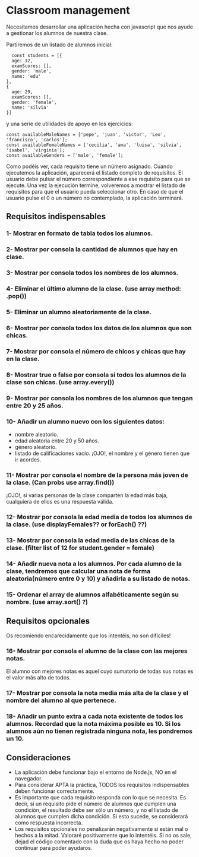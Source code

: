 # Classroom management
Necesitamos desarrollar una aplicación hecha con javascript que nos ayude a gestionar los alumnos de nuestra clase.

Partiremos de un listado de alumnos inicial:
```
  const students = [{
  age: 32,
  examScores: [],
  gender: 'male',
  name: 'edu'
},
{
  age: 29,
  examScores: [],
  gender: 'female',
  name: 'silvia'
}]
```

y una serie de utilidades de apoyo en los ejercicios:
```
const availableMaleNames = ['pepe', 'juan', 'victor', 'Leo', 'francisco', 'carlos'];
const availableFemaleNames = ['cecilia', 'ana', 'luisa', 'silvia', 'isabel', 'virginia'];
const availableGenders = ['male', 'female'];
```

Como podéis ver, cada requisito tiene un número asignado. Cuando ejecutemos la aplicación, aparecerá el listado completo de requisitos. El usuario debe pulsar el número correspondiente a ese requisito para que se ejecute. Una vez la ejecución termine, volveremos a mostrar el listado de requisitos para que el usuario pueda seleccionar otro. En caso de que el usuario pulse el 0 o un número no contemplado, la aplicación terminará.


## Requisitos indispensables

### 1- Mostrar en formato de tabla todos los alumnos. 
### 2- Mostrar por consola la cantidad de alumnos que hay en clase.
### 3- Mostrar por consola todos los nombres de los alumnos.
### 4- Eliminar el último alumno de la clase. (use array method: .pop())
### 5- Eliminar un alumno aleatoriamente de la clase.
### 6- Mostrar por consola todos los datos de los alumnos que son chicas.
### 7- Mostrar por consola el número de chicos y chicas que hay en la clase.
### 8- Mostrar true o false por consola si todos los alumnos de la clase son chicas. (use array.every())
### 9- Mostrar por consola los nombres de los alumnos que tengan entre 20 y 25 años.
### 10- Añadir un alumno nuevo con los siguientes datos:
  - nombre aleatorio.
  - edad aleatoria entre 20 y 50 años.
  - género aleatorio.
  - listado de calificaciones vacío.
¡OJO!, el nombre y el género tienen que ir acordes.

### 11- Mostrar por consola el nombre de la persona más joven de la clase. (Can probs use array.find())
¡OJO!, si varias personas de la clase comparten la edad más baja, cualquiera de ellos es una respuesta válida.

### 12- Mostrar por consola la edad media de todos los alumnos de la clase. (use displayFemales?? or forEach() ??)
### 13- Mostrar por consola la edad media de las chicas de la clase. (filter list of 12 for student.gender = female)
### 14- Añadir nueva nota a los alumnos. Por cada alumno de la clase, tendremos que calcular una nota de forma aleatoria(número entre 0 y 10) y añadirla a su listado de notas.
### 15- Ordenar el array de alumnos alfabéticamente según su nombre. (use array.sort() ?)

## Requisitos opcionales
Os recomiendo encarecidamente que los intentéis, no son difíciles!

### 16- Mostrar por consola el alumno de la clase con las mejores notas.
El alumno con mejores notas es aquel cuyo sumatorio de todas sus notas es el valor más alto de todos.

### 17- Mostrar por consola la nota media más alta de la clase y el nombre del alumno al que pertenece.

### 18- Añadir un punto extra a cada nota existente de todos los alumnos. Recordad que la nota máxima posible es 10. Si los alumnos aún no tienen registrada ninguna nota, les pondremos un 10.


## Consideraciones
  - La aplicación debe funcionar bajo el entorno de Node.js, NO en el navegador.
  - Para considerar APTA la práctica, TODOS los requisitos indispensables deben funcionar correctamente.
  - Es importante que cada requisito responda con lo que se necesita. Es decir, si un requisito pide el número de alumnos que cumplen una condición, el resultado debe ser sólo un número, y no el listado de alumnos que cumplen dicha condición. Si esto sucede, se considerará como respuesta incorrecta.
  - Los requisitos opcionales no penalizarán negativamente si están mal o hechos a la mitad. Valoraré positivamente que lo intentéis. Si no os sale, dejad el código comentado con la duda que os haya hecho no poder continuar para poder ayudaros.
